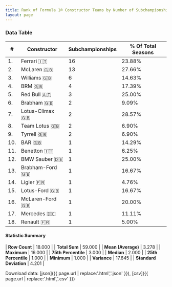 ```yaml
---
title: Rank of Formula 1® Constructor Teams by Number of Subchampionships (Runner-Up)
layout: page
---
```


<canvas id="chart" width="400" height="180"></canvas>
<script>
var data = {
    "datasets": [
        {
            "backgroundColor": [
                "EB212E",
                "AAAAAA",
                "FFF8F6",
                "144D44",
                "381ea0",
                "243F73",
                "025839",
                "09630C",
                "274B72",
                "FFFFFF",
                "73C2FB",
                "20359D",
                "07316F",
                "0F5DBB",
                "025839",
                "AAAAAA",
                "3da48e",
                "F6CF00"
            ],
            "borderColor": [
                "444444",
                "444444",
                "444444",
                "444444",
                "444444",
                "444444",
                "444444",
                "444444",
                "444444",
                "444444",
                "444444",
                "444444",
                "444444",
                "444444",
                "444444",
                "444444",
                "444444",
                "444444"
            ],
            "borderWidth": 1,
            "data": [
                16.0,
                13.0,
                6.0,
                4.0,
                3.0,
                2.0,
                2.0,
                2.0,
                2.0,
                1.0,
                1.0,
                1.0,
                1.0,
                1.0,
                1.0,
                1.0,
                1.0,
                1.0
            ],
            "label": "Subchampionships"
        }
    ],
    "labels": [
        "Ferrari",
        "McLaren",
        "Williams",
        "BRM",
        "Red Bull",
        "Brabham",
        "Lotus-Climax",
        "Team Lotus",
        "Tyrrell",
        "BAR",
        "Benetton",
        "BMW Sauber",
        "Brabham-Ford",
        "Ligier",
        "Lotus-Ford",
        "McLaren-Ford",
        "Mercedes",
        "Renault"
    ]
};
var options = {
  legend: {
    display: false
  },
  scales: {
    xAxes: [{
      ticks: {
        beginAtZero: true,
        maxRotation: 180,
        display: window.innerWidth > 800
      }
    }],
    yAxes: [{
      ticks: {
        beginAtZero: true
      }
    }]
  },
  onResize: function(chart, size) {
    chart.options.scales.xAxes[0].ticks.display = size.width > 800;
  }
};
var chart = new Chart("chart", {
    data: data,
    type: 'bar',
    options: options
});
</script>



### Data Table

| # | Constructor | Subchampionships | % Of Total Seasons |
|--|--|--|--|
| 1. | Ferrari 🇮🇹 | 16 | 23.88% |
| 2. | McLaren 🇬🇧 | 13 | 27.66% |
| 3. | Williams 🇬🇧 | 6 | 14.63% |
| 4. | BRM 🇬🇧 | 4 | 17.39% |
| 5. | Red Bull 🇦🇹 | 3 | 25.00% |
| 6. | Brabham 🇬🇧 | 2 | 9.09% |
| 7. | Lotus-Climax 🇬🇧 | 2 | 28.57% |
| 8. | Team Lotus 🇬🇧 | 2 | 6.90% |
| 9. | Tyrrell 🇬🇧 | 2 | 6.90% |
| 10. | BAR 🇬🇧 | 1 | 14.29% |
| 11. | Benetton 🇮🇹 | 1 | 6.25% |
| 12. | BMW Sauber 🇩🇪 | 1 | 25.00% |
| 13. | Brabham-Ford 🇬🇧 | 1 | 16.67% |
| 14. | Ligier 🇫🇷 | 1 | 4.76% |
| 15. | Lotus-Ford 🇬🇧 | 1 | 16.67% |
| 16. | McLaren-Ford 🇬🇧 | 1 | 20.00% |
| 17. | Mercedes 🇩🇪 | 1 | 11.11% |
| 18. | Renault 🇫🇷 | 1 | 5.00% |

#### Statistic Summary

| **Row Count** | 18.000 |
| **Total Sum** | 59.000 |
| **Mean (Average)** | 3.278 |
| **Maximum** | 16.000 |
| **75th Percentile** | 3.000 |
| **Median** | 2.000 |
| **25th Percentile** | 1.000 |
| **Minimum** | 1.000 |
| **Variance** | 17.645 |
| **Standard Deviation** | 4.201 |

Download data: [json]({{ page.url | replace:'.html','.json' }}), [csv]({{ page.url | replace:'.html','.csv' }})
